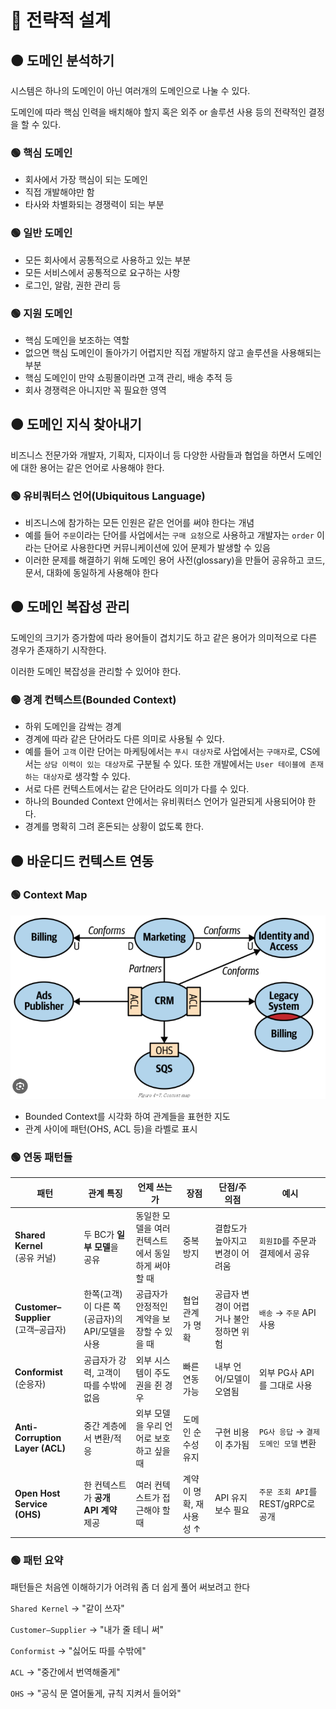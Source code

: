 # 🔴 전략적 설계

## 🟠 도메인 분석하기

시스템은 하나의 도메인이 아닌 여러개의 도메인으로 나눌 수 있다.

도메인에 따라 핵심 인력을 배치해야 할지 혹은 외주 or 솔루션 사용 등의 전략적인 결정을 할 수 있다.

### 🟢 핵심 도메인

- 회사에서 가장 핵심이 되는 도메인
- 직접 개발해야만 함
- 타사와 차별화되는 경쟁력이 되는 부분

### 🟢 일반 도메인

- 모든 회사에서 공통적으로 사용하고 있는 부분
- 모든 서비스에서 공통적으로 요구하는 사항
- 로그인, 알람, 권한 관리 등

### 🟢 지원 도메인

- 핵심 도메인을 보조하는 역할
- 없으면 핵심 도메인이 돌아가기 어렵지만 직접 개발하지 않고 솔루션을 사용해되는 부분
- 핵심 도메인이 만약 쇼핑몰이라면 고객 관리, 배송 추적 등
- 회사 경쟁력은 아니지만 꼭 필요한 영역

## 🟠 도메인 지식 찾아내기

비즈니스 전문가와 개발자, 기획자, 디자이너 등 다양한 사람들과 협업을 하면서 도메인에 대한 용어는 같은 언어로 사용해야 한다.

### 🟢 유비쿼터스 언어(Ubiquitous Language)

- 비즈니스에 참가하는 모든 인원은 같은 언어를 써야 한다는 개념
- 예를 들어 `주문`이라는 단어를 사업에서는 `구매 요청`으로 사용하고 개발자는 `order` 이라는 단어로 사용한다면 커뮤니케이션에 있어 문제가 발생할 수 있음 
- 이러한 문제를 해결하기 위해 도메인 용어 사전(glossary)을 만들어 공유하고 코드, 문서, 대화에 동일하게 사용해야 한다

## 🟠 도메인 복잡성 관리

도메인의 크기가 증가함에 따라 용어들이 겹치기도 하고 같은 용어가 의미적으로 다른 경우가 존재하기 시작한다.

이러한 도메인 복잡성을 관리할 수 있어야 한다.

### 🟢 경계 컨텍스트(Bounded Context)

- 하위 도메인을 감싹는 경계
- 경계에 따라 같은 단어라도 다른 의미로 사용될 수 있다.
- 예를 들어 `고객` 이란 단어는 마케팅에서는 `푸시 대상자`로 사업에서는 `구매자`로, CS에서는 `상담 이력이 있는 대상자`로 구분될 수 있다. 또한 개발에서는 `User 테이블에 존재하는 대상자`로 생각할 수 있다.
- 서로 다른 컨텍스트에서는 같은 단어라도 의미가 다를 수 있다.
- 하나의 Bounded Context 안에서는 유비쿼터스 언어가 일관되게 사용되어야 한다.
- 경계를 명확히 그려 혼돈되는 상황이 없도록 한다.

## 🟠 바운디드 컨텍스트 연동

### 🟢 Context Map
![img.png](context%20map.png)

- Bounded Context를 시각화 하여 관계들을 표현한 지도
- 관계 사이에 패턴(OHS, ACL 등)을 라벨로 표시

### 🟢 연동 패턴들

| 패턴                                | 관계 특징                         | 언제 쓰는가                        | 장점             | 단점/주의점                | 예시                         |
| --------------------------------- | ----------------------------- | ----------------------------- | -------------- | --------------------- | -------------------------- |
| **Shared Kernel**<br>(공유 커널)      | 두 BC가 **일부 모델**을 공유           | 동일한 모델을 여러 컨텍스트에서 동일하게 써야 할 때 | 중복 방지          | 결합도가 높아지고 변경이 어려움     | `회원ID`를 주문과 결제에서 공유        |
| **Customer–Supplier**<br>(고객–공급자) | 한쪽(고객)이 다른 쪽(공급자)의 API/모델을 사용 | 공급자가 안정적인 계약을 보장할 수 있을 때      | 협업 관계가 명확      | 공급자 변경이 어렵거나 불안정하면 위험 | `배송` → `주문` API 사용         |
| **Conformist**<br>(순응자)           | 공급자가 강력, 고객이 따를 수밖에 없음        | 외부 시스템이 주도권을 쥔 경우             | 빠른 연동 가능       | 내부 언어/모델이 오염됨         | 외부 PG사 API를 그대로 사용         |
| **Anti-Corruption Layer (ACL)**   | 중간 계층에서 변환/적응                 | 외부 모델을 우리 언어로 보호하고 싶을 때       | 도메인 순수성 유지     | 구현 비용이 추가됨            | `PG사 응답` → `결제 도메인 모델` 변환  |
| **Open Host Service (OHS)**       | 한 컨텍스트가 **공개 API 계약** 제공      | 여러 컨텍스트가 접근해야 할 때             | 계약이 명확, 재사용성 ↑ | API 유지보수 필요           | `주문 조회 API`를 REST/gRPC로 공개 |

### 🟢 패턴 요약

패턴들은 처음엔 이해하기가 어려워 좀 더 쉽게 풀어 써보려고 한다

`Shared Kernel` → "같이 쓰자"

`Customer–Supplier` → "내가 줄 테니 써"

`Conformist` → "싫어도 따를 수밖에"

`ACL` → "중간에서 번역해줄게"

`OHS` → "공식 문 열어둘게, 규칙 지켜서 들어와"